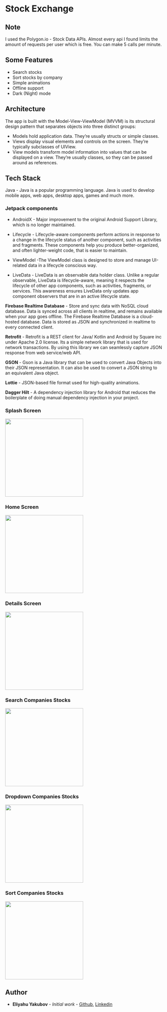 # Stock Exchange

## Note

I used the Polygon.io - Stock Data APIs. Almost every api I found limits the amount of requests per user which is free. You can make 5 calls per minute.

## Some Features
- Search stocks
- Sort stocks by company
- Simple animations
- Offline support
- Dark (Night) mode

## Architecture

The app is built with the Model-View-ViewModel (MVVM) is its structural design pattern that separates objects into three distinct groups:
- Models hold application data. They’re usually structs or simple classes.
- Views display visual elements and controls on the screen. They’re typically subclasses of UIView.
- View models transform model information into values that can be displayed on a view. They’re usually classes, so they can be passed around as references.

## Tech Stack

Java - Java is a popular programming language. Java is used to develop mobile apps, web apps, desktop apps, games and much more. 

### Jetpack components

- AndroidX - Major improvement to the original Android Support Library, which is no longer maintained.

- Lifecycle - Lifecycle-aware components perform actions in response to a change in the lifecycle status of another component, such as activities and fragments. These components help you produce better-organized, and often lighter-weight code, that is easier to maintain.

- ViewModel -The ViewModel class is designed to store and manage UI-related data in a lifecycle conscious way.

- LiveData - LiveData is an observable data holder class. Unlike a regular observable, LiveData is lifecycle-aware, meaning it respects the lifecycle of other app components, such as activities, fragments, or services. This awareness ensures LiveData only updates app component observers that are in an active lifecycle state.

**Firebase Realtime Database** - Store and sync data with NoSQL cloud database. Data is synced across all clients in realtime, and remains available when your app goes offline. The Firebase Realtime Database is a cloud-hosted database. Data is stored as JSON and synchronized in realtime to every connected client.

**Retrofit** - Retrofit is a REST client for Java/ Kotlin and Android by Square inc under Apache 2.0 license. Its a simple network library that is used for network transactions. By using this library we can seamlessly capture JSON response from web service/web API.

**GSON** - Gson is a Java library that can be used to convert Java Objects into their JSON representation. It can also be used to convert a JSON string to an equivalent Java object.

**Lottie** - JSON-based file format used for high-quality animations.

**Dagger Hilt** - A dependency injection library for Android that reduces the boilerplate of doing manual dependency injection in your project.

### Splash Screen

<img src="https://github.com/EliYakubov7/Stock-Exchange/blob/main/screenshots/splash_screen.jpg" width="250">

### Home Screen

<img src="https://github.com/EliYakubov7/Stock-Exchange/blob/main/screenshots/home_screen.jpg" width="250">

### Details Screen

<img src="https://github.com/EliYakubov7/Stock-Exchange/blob/main/screenshots/details_screen.jpg" width="250">

### Search Companies Stocks

<img src="https://github.com/EliYakubov7/Stock-Exchange/blob/main/screenshots/search_companies_stocks.jpg" width="250">

### Dropdown Companies Stocks

<img src="https://github.com/EliYakubov7/Stock-Exchange/blob/main/screenshots/dropdown_companies_stocks.jpg" width="250">

### Sort Companies Stocks

<img src="https://github.com/EliYakubov7/Stock-Exchange/blob/main/screenshots/sort_companies_stocks.jpg" width="250">

## Author

* **Eliyahu Yakubov** - *Initial work* - [Github](https://github.com/EliYakubov7), [Linkedin](https://www.linkedin.com/in/eli-yakubov-961908173)
